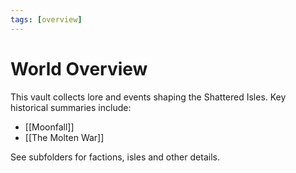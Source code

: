 ```yaml
---
tags: [overview]
---
```


# World Overview

This vault collects lore and events shaping the Shattered Isles. Key historical summaries include:
- [[Moonfall]]
- [[The Molten War]]

See subfolders for factions, isles and other details.

